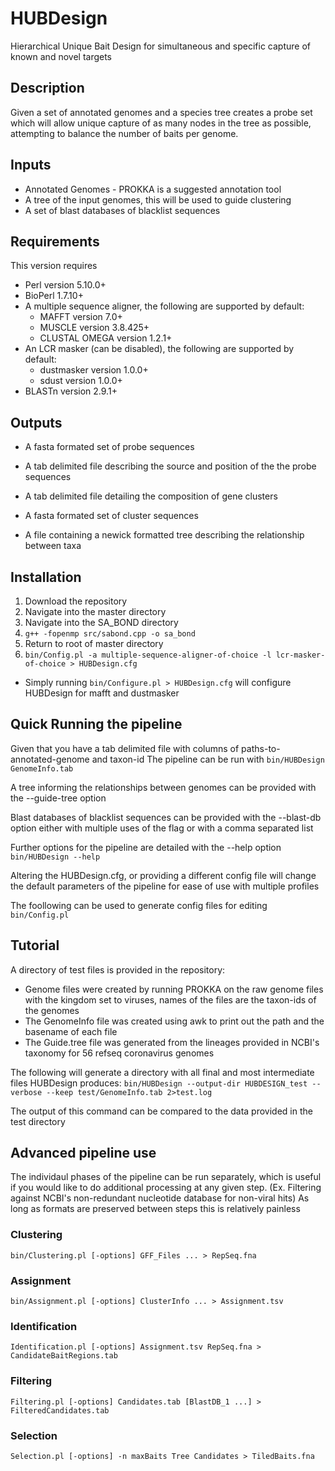 # HUBDesign
Hierarchical Unique Bait Design for simultaneous and specific capture of known and novel targets

## Description
Given a set of annotated genomes and a species tree creates a probe set which will allow unique capture of as many nodes in the tree as possible,
attempting to balance the number of baits per genome.

## Inputs
* Annotated Genomes - PROKKA is a suggested annotation tool
* A tree of the input genomes, this will be used to guide clustering
* A set of blast databases of blacklist sequences

## Requirements
This version requires
* Perl version 5.10.0+
* BioPerl 1.7.10+
* A multiple sequence aligner, the following are supported by default:
  * MAFFT version 7.0+
  * MUSCLE version 3.8.425+
  * CLUSTAL OMEGA version 1.2.1+
* An LCR masker (can be disabled), the following are supported by default:
  * dustmasker version 1.0.0+
  * sdust version 1.0.0+
* BLASTn version 2.9.1+

## Outputs
* A fasta formated set of probe sequences
* A tab delimited file describing the source and position of the the probe sequences

* A tab delimited file detailing the composition of gene clusters
* A fasta formated set of cluster sequences
* A file containing a newick formatted tree describing the relationship between taxa


## Installation

1. Download the repository
2. Navigate into the master directory
3. Navigate into the SA_BOND directory
4. `g++ -fopenmp src/sabond.cpp -o sa_bond`
5. Return to root of master directory
6. `bin/Config.pl -a multiple-sequence-aligner-of-choice -l lcr-masker-of-choice > HUBDesign.cfg`
  * Simply running `bin/Configure.pl > HUBDesign.cfg` will configure HUBDesign for mafft and dustmasker


## Quick Running the pipeline

Given that you have a tab delimited file with columns of paths-to-annotated-genome and taxon-id
The pipeline can be run with 
`bin/HUBDesign GenomeInfo.tab`

A tree informing the relationships between genomes can be provided with the --guide-tree option

Blast databases of blacklist sequences can be provided with the --blast-db option either with multiple
uses of the flag or with a comma separated list

Further options for the pipeline are detailed with the --help option
`bin/HUBDesign --help`

Altering the HUBDesign.cfg, or providing a different config file will change the default parameters of the pipeline for ease of use with multiple profiles

The foollowing can be used to generate config files for editing
`bin/Config.pl`

## Tutorial

A directory of test files is provided in the repository:
* Genome files were created by running PROKKA on the raw genome files with the kingdom set to viruses,
  names of the files are the taxon-ids of the genomes
* The GenomeInfo file was created using awk to print out the path and the basename of each file
* The Guide.tree file was generated from the lineages provided in NCBI's taxonomy for 56 refseq
  coronavirus genomes

The following will generate a directory with all final and most intermediate files HUBDesign produces: 
`bin/HUBDesign --output-dir HUBDESIGN_test --verbose --keep test/GenomeInfo.tab 2>test.log` 

The output of this command can be compared to the data provided in the test directory

## Advanced pipeline use

The individaul phases of the pipeline can be run separately, which is useful if you would like to do
additional processing at any given step. (Ex. Filtering against NCBI's non-redundant nucleotide database for non-viral hits) 
As long as formats are preserved between steps this is relatively painless


### Clustering
`bin/Clustering.pl [-options] GFF_Files ... > RepSeq.fna`

### Assignment
`bin/Assignment.pl [-options] ClusterInfo ... > Assignment.tsv`

### Identification
`Identification.pl [-options] Assignment.tsv RepSeq.fna > CandidateBaitRegions.tab`

### Filtering
`Filtering.pl [-options] Candidates.tab [BlastDB_1 ...] > FilteredCandidates.tab`

### Selection
`Selection.pl [-options] -n maxBaits Tree Candidates > TiledBaits.fna`

